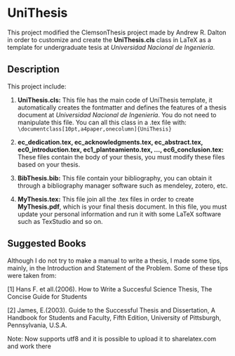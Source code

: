 UniThesis
=========

This project modified the ClemsonThesis project made by Andrew R. Dalton in order to customize and create
the **UniThesis.cls** class in LaTeX as a template for undergraduate tesis at *Universidad Nacional de Ingeniería*.

Description
------------

This project include:

1. **UniThesis.cls:** This file has the main code of UniThesis template, it automatically creates the fontmatter and defines the features of a thesis document at *Universidad Nacional de Ingeniería*. You do not need to manipulate this file. You can all this class in a .tex file with: `\documentclass[10pt,a4paper,onecolumn]{UniThesis}`

2. **ec_dedication.tex, ec_acknowledgments.tex, ec_abstract.tex, ec0_introduction.tex, ec1_planteamiento.tex, ..., ec6_conclusion.tex:** These files contain the body of your thesis, you must modify these files based on your thesis.
3. **BibThesis.bib:** This file contain your bibliography, you can obtain it through a bibliography manager software such as mendeley, zotero, etc.
4. **MyThesis.tex:** This file join all the .tex files in order to create **MyThesis.pdf**, which is your final thesis document. In this file, you must update your personal information and run it with some LaTeX software such as TexStudio and so on.

Suggested Books
---------------

Although I do not try to make a manual to write a thesis, I made some tips, mainly, in the Introduction and Statement of the Problem. Some of these tips were taken from: 

[1] Hans F. et all.(2006). How to Write a Succesful Science Thesis, The Concise Guide for Students

[2] James, E.(2003). Guide to the Successful Thesis and Dissertation, A Handbook for Students and Faculty, Fifth Edition, University of Pittsburgh, Pennsylvania, U.S.A.

Note: Now supports utf8 and it is possible to upload it to sharelatex.com and work there


